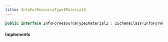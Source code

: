 ```yaml
---
title: InfoForResourceTypeIMaterial2
---
```


```csharp
public interface InfoForResourceTypeIMaterial2 : ISchemaClass<InfoForResourceTypeIMaterial2>, ISchemaField, ISchemaClass, INativeHandle
```

#### Implements

